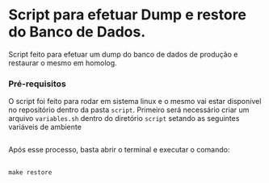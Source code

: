 # Script para efetuar Dump e restore do Banco de Dados.

Script feito para efetuar um dump do banco de dados de produção e restaurar o mesmo em homolog.

### Pré-requisitos
O script foi feito para rodar em sistema linux e o mesmo vai estar disponível no repositório dentro da pasta ```script```. Primeiro será necessário criar um arquivo ```variables.sh``` dentro do diretório ```script``` setando as seguintes variáveis de ambiente

```

```

Após esse processo, basta abrir o terminal e executar o comando: 
##

```make restore```





















